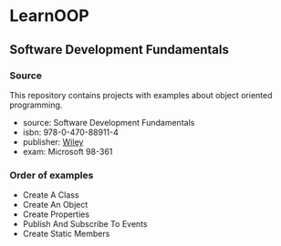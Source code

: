# LearnOOP

## Software Development Fundamentals

### Source
This repository contains projects with examples about object oriented programming.  
* source: Software Development Fundamentals
* isbn: 978-0-470-88911-4
* publisher: [Wiley](https://www.wiley.com/en-us/Exam+98+361+MTA+Software+Development+Fundamentals-p-9780470889114)
* exam: Microsoft 98-361

### Order of examples
* Create A Class
* Create An Object
* Create Properties
* Publish And Subscribe To Events
* Create Static Members
